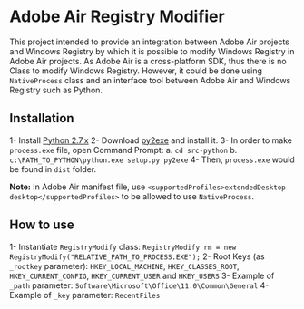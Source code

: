 # Adobe Air Registry Modifier

This project intended to provide an integration between Adobe Air projects and Windows Registry by which it is possible to modify Windows Registry in Adobe Air projects. As Adobe Air is a cross-platform SDK, thus there is no Class to modify Windows Registry. However, it could be done using `NativeProcess` class and an interface tool between Adobe Air and Windows Registry such as Python.

## Installation

1- Install [Python 2.7.x](https://www.python.org/downloads/)
2- Download [py2exe](http://sourceforge.net/projects/py2exe/files/py2exe/0.6.9/py2exe-0.6.9.win32-py2.7.exe/download) and install it.
3- In order to make `process.exe` file, open Command Prompt:
	a. `cd src-python`
	b. `c:\PATH_TO_PYTHON\python.exe setup.py py2exe`
4- Then, `process.exe` would be found in `dist` folder.

**Note:** In Adobe Air manifest file, use `<supportedProfiles>extendedDesktop desktop</supportedProfiles>` to be allowed to use `NativeProcess`.

## How to use

1- Instantiate `RegistryModify` class: `RegistryModify rm = new RegistryModify("RELATIVE_PATH_TO_PROCESS.EXE");`
2- Root Keys (as `_rootkey` parameter): `HKEY_LOCAL_MACHINE`, `HKEY_CLASSES_ROOT`, `HKEY_CURRENT_CONFIG`, `HKEY_CURRENT_USER` and `HKEY_USERS`
3- Example of `_path` parameter: `Software\Microsoft\Office\11.0\Common\General`
4- Example of `_key` parameter: `RecentFiles`
